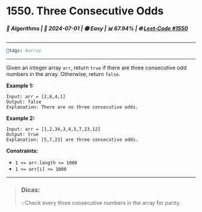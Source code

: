 # 1550. Three Consecutive Odds
##### 📌 Algorithms | 📆 2024-07-01 | 🟢 Easy | 📊 67.94% | 🌐 [Leet-Code #1550](https://leetcode.com/problems/three-consecutive-odds)
---
```yaml
🔖tags: #array
```
---
Given an integer array `arr`, return `true` if there are three consecutive odd numbers in the array. Otherwise, return `false`.

**Example 1:**

```
Input: arr = [2,6,4,1]
Output: false
Explanation: There are no three consecutive odds.

```

**Example 2:**

```
Input: arr = [1,2,34,3,4,5,7,23,12]
Output: true
Explanation: [5,7,23] are three consecutive odds.

```

**Constraints:**

- `1 <= arr.length <= 1000`
- `1 <= arr[i] <= 1000`


---
> ### Dicas:
>💡Check every three consecutive numbers in the array for parity.